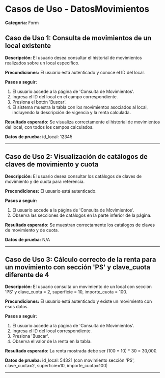 # Casos de Uso - DatosMovimientos

**Categoría:** Form

## Caso de Uso 1: Consulta de movimientos de un local existente

**Descripción:** El usuario desea consultar el historial de movimientos realizados sobre un local específico.

**Precondiciones:**
El usuario está autenticado y conoce el ID del local.

**Pasos a seguir:**
1. El usuario accede a la página de 'Consulta de Movimientos'.
2. Ingresa el ID del local en el campo correspondiente.
3. Presiona el botón 'Buscar'.
4. El sistema muestra la tabla con los movimientos asociados al local, incluyendo la descripción de vigencia y la renta calculada.

**Resultado esperado:**
Se visualiza correctamente el historial de movimientos del local, con todos los campos calculados.

**Datos de prueba:**
id_local: 12345

---

## Caso de Uso 2: Visualización de catálogos de claves de movimiento y cuota

**Descripción:** El usuario desea consultar los catálogos de claves de movimiento y de cuota para referencia.

**Precondiciones:**
El usuario está autenticado.

**Pasos a seguir:**
1. El usuario accede a la página de 'Consulta de Movimientos'.
2. Observa las secciones de catálogos en la parte inferior de la página.

**Resultado esperado:**
Se muestran correctamente los catálogos de claves de movimiento y de cuota.

**Datos de prueba:**
N/A

---

## Caso de Uso 3: Cálculo correcto de la renta para un movimiento con sección 'PS' y clave_cuota diferente de 4

**Descripción:** El usuario consulta un movimiento de un local con sección 'PS' y clave_cuota = 2, superficie = 10, importe_cuota = 100.

**Precondiciones:**
El usuario está autenticado y existe un movimiento con esos datos.

**Pasos a seguir:**
1. El usuario accede a la página de 'Consulta de Movimientos'.
2. Ingresa el ID del local correspondiente.
3. Presiona 'Buscar'.
4. Observa el valor de la renta en la tabla.

**Resultado esperado:**
La renta mostrada debe ser (100 * 10) * 30 = 30,000.

**Datos de prueba:**
id_local: 54321 (con movimiento sección 'PS', clave_cuota=2, superficie=10, importe_cuota=100)

---

